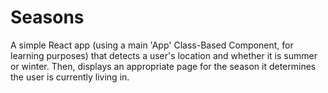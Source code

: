 # Seasons

A simple React app (using a main 'App' Class-Based Component, for learning purposes) that detects a user's location and whether it is summer or winter. Then, displays an appropriate page for the season it determines the user is currently living in.